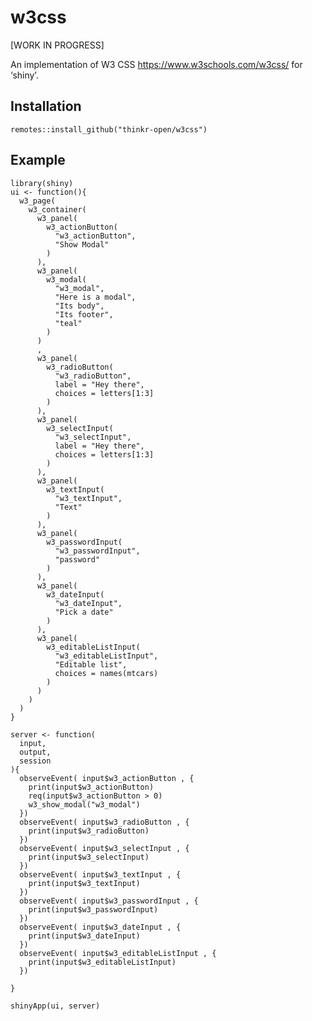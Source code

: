 
<!-- README.md is generated from README.Rmd. Please edit that file -->

w3css
=====

<!-- badges: start -->
<!-- badges: end -->

\[WORK IN PROGRESS\]

An implementation of W3 CSS
<a href="https://www.w3schools.com/w3css/" class="uri">https://www.w3schools.com/w3css/</a>
for ‘shiny’.

Installation
------------

    remotes::install_github("thinkr-open/w3css")

Example
-------

    library(shiny)
    ui <- function(){
      w3_page(
        w3_container(
          w3_panel(
            w3_actionButton(
              "w3_actionButton", 
              "Show Modal"
            )
          ),
          w3_panel(
            w3_modal(
              "w3_modal", 
              "Here is a modal", 
              "Its body", 
              "Its footer", 
              "teal"
            ) 
          )
          ,
          w3_panel(
            w3_radioButton(
              "w3_radioButton", 
              label = "Hey there", 
              choices = letters[1:3]
            )
          ), 
          w3_panel(
            w3_selectInput(
              "w3_selectInput", 
              label = "Hey there", 
              choices = letters[1:3]
            )
          ), 
          w3_panel(
            w3_textInput(
              "w3_textInput", 
              "Text"
            )
          ), 
          w3_panel(
            w3_passwordInput(
              "w3_passwordInput", 
              "password"
            )
          ), 
          w3_panel( 
            w3_dateInput(
              "w3_dateInput", 
              "Pick a date"
            )
          ), 
          w3_panel( 
            w3_editableListInput(
              "w3_editableListInput", 
              "Editable list", 
              choices = names(mtcars)
            )
          )
        )
      )
    }

    server <- function(
      input, 
      output, 
      session
    ){
      observeEvent( input$w3_actionButton , {
        print(input$w3_actionButton)
        req(input$w3_actionButton > 0)
        w3_show_modal("w3_modal")
      })
      observeEvent( input$w3_radioButton , {
        print(input$w3_radioButton)
      })
      observeEvent( input$w3_selectInput , {
        print(input$w3_selectInput)
      })
      observeEvent( input$w3_textInput , {
        print(input$w3_textInput)
      })
      observeEvent( input$w3_passwordInput , {
        print(input$w3_passwordInput)
      })
      observeEvent( input$w3_dateInput , {
        print(input$w3_dateInput)
      })
      observeEvent( input$w3_editableListInput , {
        print(input$w3_editableListInput)
      })
      
    }

    shinyApp(ui, server)
